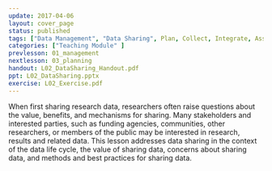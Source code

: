 ```yaml
---
update: 2017-04-06
layout: cover_page
status: published
tags: ["Data Management", "Data Sharing", Plan, Collect, Integrate, Assure, Preserve, Describe, Discover, Analyze]
categories: ["Teaching Module" ]
prevlesson: 01_management
nextlesson: 03_planning
handout: L02_DataSharing_Handout.pdf
ppt: L02_DataSharing.pptx
exercise: L02_Exercise.pdf
---
```


When first sharing research data, researchers often raise questions about the value, benefits, and mechanisms for sharing. Many stakeholders and interested parties, such as funding agencies, communities, other researchers, or members of the public may be interested in research, results and related data. This lesson addresses data sharing in the context of the data life cycle, the value of sharing data, concerns about sharing data, and methods and best practices for sharing data.
